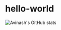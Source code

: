 # hello-world
<!-- [![Top Langs](https://github-readme-stats.vercel.app/api/top-langs/?username=itHurtsMe2HurtU&layout=compact)](https://github.com/anuraghazra/github-readme-stats) -->
![Avinash's GitHub stats](https://github-readme-stats.vercel.app/api?username=itHurtsMe2HurtU&show_icons=true&theme=radical)
